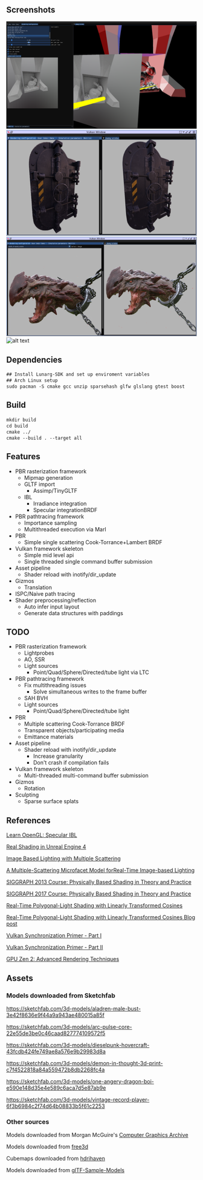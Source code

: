 ## Screenshots
![alt text](images/screenshot_1.png)
![alt text](images/screenshot_2.png)
![alt text](images/screenshot_3.png)
![alt text](images/record_1.gif)
## Dependencies
```console
## Install Lunarg-SDK and set up enviroment variables
## Arch Linux setup
sudo pacman -S cmake gcc unzip sparsehash glfw glslang gtest boost
```
## Build
```console
mkdir build
cd build
cmake ../
cmake --build . --target all
```

## Features
* PBR rasterization framework
  * Mipmap generation
  * GLTF import
    * Assimp/TinyGLTF
  * IBL
    * Irradiance integration
    * Specular integrationBRDF
* PBR pathtracing framework
  * Importance sampling
  * Multithreaded execution via Marl
* PBR
  * Simple single scattering Cook-Torrance+Lambert BRDF
* Vulkan framework skeleton
  * Simple mid level api
  * Single threaded single command buffer submission
* Asset pipeline
  * Shader reload with inotify/dir_update
* Gizmos
  * Translation
* ISPC/Naive path tracing
* Shader preprocessing/reflection
  * Auto infer input layout
  * Generate data structures with paddings

## TODO
* PBR rasterization framework
  * Lightprobes
  * AO, SSR
  * Light sources
    * Point/Quad/Sphere/Directed/tube light via LTC
* PBR pathtracing framework
  * Fix multithreading issues
    * Solve simultaneous writes to the frame buffer
  * SAH BVH
  * Light sources
    * Point/Quad/Sphere/Directed/tube light
* PBR
  * Multiple scattering Cook-Torrance BRDF
  * Transparent objects/participating media
  * Emittance materials
* Asset pipeline
  * Shader reload with inotify/dir_update
    * Increase granularity
    * Don't crash if compilation fails
* Vulkan framework skeleton
  * Multi-threaded multi-command buffer submission
* Gizmos
  * Rotation
* Sculpting
  * Sparse surface splats

## References

[Learn OpenGL: Specular IBL](https://learnopengl.com/PBR/IBL/Specular-IBL)

[Real Shading in Unreal Engine 4](https://cdn2.unrealengine.com/Resources/files/2013SiggraphPresentationsNotes-26915738.pdf)

[Image Based Lighting with Multiple Scattering](https://bruop.github.io/ibl/)

[A Multiple-Scattering Microfacet Model forReal-Time Image-based Lighting](http://www.jcgt.org/published/0008/01/03/paper.pdf)

[SIGGRAPH 2013 Course: Physically Based Shading in Theory and Practice](https://blog.selfshadow.com/publications/s2013-shading-course/)

[SIGGRAPH 2017 Course: Physically Based Shading in Theory and Practice](https://blog.selfshadow.com/publications/s2017-shading-course/)

[Real-Time Polygonal-Light Shading with Linearly Transformed Cosines](https://sgvr.kaist.ac.kr/~sungeui/ICG/Students/Real-Time%20Polygonal-Light%20Shading%20with%20Linearly%20Transformed%20Cosines.pdf)

[Real-Time Polygonal-Light Shading with Linearly Transformed Cosines Blog post](https://eheitzresearch.wordpress.com/415-2/)

[Vulkan Synchronization Primer - Part I](https://www.jeremyong.com/vulkan/graphics/rendering/2018/11/22/vulkan-synchronization-primer/)

[Vulkan Synchronization Primer - Part II](https://www.jeremyong.com/vulkan/graphics/rendering/2018/11/23/vulkan-synchonization-primer-part-ii/)

[GPU Zen 2: Advanced Rendering Techniques](https://www.amazon.com/GPU-Zen-Advanced-Rendering-Techniques/dp/179758314X)

## Assets
### Models downloaded from Sketchfab
https://sketchfab.com/3d-models/aladren-male-bust-3e42f8636e9f44a9a943ae480015a85f

https://sketchfab.com/3d-models/arc-pulse-core-22e55de3be0c46caad827774109572f5

https://sketchfab.com/3d-models/dieselpunk-hovercraft-43fcdb424fe749ae8a576e9b29983d8a

https://sketchfab.com/3d-models/demon-in-thought-3d-print-c7f4522818a84a559472b8db2268fc4a

https://sketchfab.com/3d-models/one-angery-dragon-boi-e590e148d35e4e589c6aca7d5e87ab9e

https://sketchfab.com/3d-models/vintage-record-player-6f3b6984c2f74d64b08833b5f61c2253

### Other sources
Models downloaded from Morgan McGuire's [Computer Graphics Archive](https://casual-effects.com/data)

Models downloaded from [free3d](https://free3d.com/3d-model/low-poly-male-26691.html)  

Cubemaps downloaded from [hdrihaven](https://hdrihaven.com/hdri/?h=industrial_pipe_and_valve_01)

Models downloaded from [glTF-Sample-Models](https://github.com/KhronosGroup/glTF-Sample-Models)
